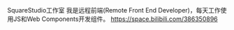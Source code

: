 
SquareStudio工作室
我是远程前端(Remote Front End Developer)，每天工作使用JS和Web Components开发组件。
https://space.bilibili.com/386350896
